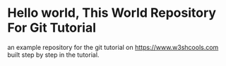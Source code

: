 # Hello world, This World Repository For Git Tutorial
an example repository for the git tutorial on https://www.w3shcools.com
built step by step in the tutorial.
